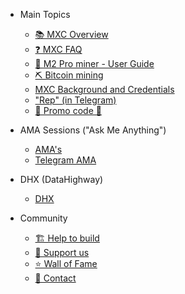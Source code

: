 - Main Topics   
    - [📚 MXC Overview](MDFiles/MXCOverview.md) 
    - [❓ MXC FAQ](MDFiles/MXCFAQ.md)
    - [📘 M2 Pro miner - User Guide](MDFiles/M2ProMiner_UserGuide.md)
    - [⛏️ Bitcoin mining](MDFiles/BitcoinMining.md)
    - [MXC Background and Credentials](MDFiles/MXCBackgroundAndCredentials.md)
    - ["Rep" (in Telegram)](MDFiles/Rep.md)
    - [🤑 Promo code 🤑](MDFiles/promo.md)

- AMA Sessions ("Ask Me Anything")
    - [AMA's](MDFiles/AMAs.md)
    - [Telegram AMA](MDFiles/TelegramAma.md)

- DHX (DataHighway)
    - [DHX](MDFiles/DHX.md)

- Community
    - [🏗️ Help to build](MDFiles/HelpToBuild.md)
    - [🤝 Support us](MDFiles/support.md)
    - [⭐ Wall of Fame](MDFiles/WallOfFame.md)
    - [📇 Contact](https://t.me/Dutchdev)

